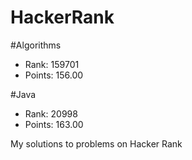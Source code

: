 # HackerRank


#Algorithms
- Rank: 159701
- Points: 156.00

#Java
- Rank: 20998
- Points: 163.00 

My solutions to problems on Hacker Rank
